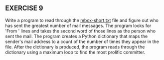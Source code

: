 ## EXERCISE 9
Write a program to read through the [mbox-short.txt](http://www.py4e.com/code3/mbox-short.txt) file and figure out who has sent the greatest number of mail messages. The program looks for 'From ' lines and takes the second word of those lines as the person who sent the mail. The program creates a Python dictionary that maps the sender's mail address to a count of the number of times they appear in the file. After the dictionary is produced, the program reads through the dictionary using a maximum loop to find the most prolific committer.
